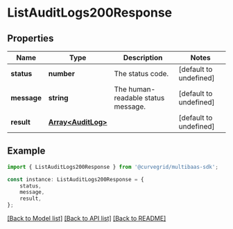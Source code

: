 # ListAuditLogs200Response


## Properties

Name | Type | Description | Notes
------------ | ------------- | ------------- | -------------
**status** | **number** | The status code. | [default to undefined]
**message** | **string** | The human-readable status message. | [default to undefined]
**result** | [**Array&lt;AuditLog&gt;**](AuditLog.md) |  | [default to undefined]

## Example

```typescript
import { ListAuditLogs200Response } from '@curvegrid/multibaas-sdk';

const instance: ListAuditLogs200Response = {
    status,
    message,
    result,
};
```

[[Back to Model list]](../README.md#documentation-for-models) [[Back to API list]](../README.md#documentation-for-api-endpoints) [[Back to README]](../README.md)
